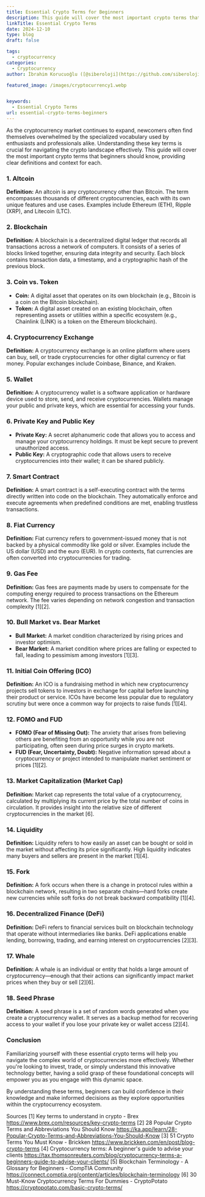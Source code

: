 ```yaml
---
title: Essential Crypto Terms for Beginners
description: This guide will cover the most important crypto terms that beginners should know, providing clear definitions and context for each.
linkTitle: Essential Crypto Terms
date: 2024-12-10
type: blog
draft: false

tags:
  - cryptocurrency
categories:
  - Cryptocurrency
author: İbrahim Korucuoğlu ([@siberoloji](https://github.com/siberoloji))

featured_image: /images/cryptocurrency1.webp


keywords:
  - Essential Crypto Terms
url: essential-crypto-terms-beginners
---
```

As the cryptocurrency market continues to expand, newcomers often find themselves overwhelmed by the specialized vocabulary used by enthusiasts and professionals alike. Understanding these key terms is crucial for navigating the crypto landscape effectively. This guide will cover the most important crypto terms that beginners should know, providing clear definitions and context for each.

### 1. Altcoin

**Definition:** An altcoin is any cryptocurrency other than Bitcoin. The term encompasses thousands of different cryptocurrencies, each with its own unique features and use cases. Examples include Ethereum (ETH), Ripple (XRP), and Litecoin (LTC).

### 2. Blockchain

**Definition:** A blockchain is a decentralized digital ledger that records all transactions across a network of computers. It consists of a series of blocks linked together, ensuring data integrity and security. Each block contains transaction data, a timestamp, and a cryptographic hash of the previous block.

### 3. Coin vs. Token

- **Coin:** A digital asset that operates on its own blockchain (e.g., Bitcoin is a coin on the Bitcoin blockchain).
- **Token:** A digital asset created on an existing blockchain, often representing assets or utilities within a specific ecosystem (e.g., Chainlink (LINK) is a token on the Ethereum blockchain).

### 4. Cryptocurrency Exchange

**Definition:** A cryptocurrency exchange is an online platform where users can buy, sell, or trade cryptocurrencies for other digital currency or fiat money. Popular exchanges include Coinbase, Binance, and Kraken.

### 5. Wallet

**Definition:** A cryptocurrency wallet is a software application or hardware device used to store, send, and receive cryptocurrencies. Wallets manage your public and private keys, which are essential for accessing your funds.

### 6. Private Key and Public Key

- **Private Key:** A secret alphanumeric code that allows you to access and manage your cryptocurrency holdings. It must be kept secure to prevent unauthorized access.
- **Public Key:** A cryptographic code that allows users to receive cryptocurrencies into their wallet; it can be shared publicly.

### 7. Smart Contract

**Definition:** A smart contract is a self-executing contract with the terms directly written into code on the blockchain. They automatically enforce and execute agreements when predefined conditions are met, enabling trustless transactions.

### 8. Fiat Currency

**Definition:** Fiat currency refers to government-issued money that is not backed by a physical commodity like gold or silver. Examples include the US dollar (USD) and the euro (EUR). In crypto contexts, fiat currencies are often converted into cryptocurrencies for trading.

### 9. Gas Fee

**Definition:** Gas fees are payments made by users to compensate for the computing energy required to process transactions on the Ethereum network. The fee varies depending on network congestion and transaction complexity [1][2].

### 10. Bull Market vs. Bear Market

- **Bull Market:** A market condition characterized by rising prices and investor optimism.
- **Bear Market:** A market condition where prices are falling or expected to fall, leading to pessimism among investors [1][3].

### 11. Initial Coin Offering (ICO)

**Definition:** An ICO is a fundraising method in which new cryptocurrency projects sell tokens to investors in exchange for capital before launching their product or service. ICOs have become less popular due to regulatory scrutiny but were once a common way for projects to raise funds [1][4].

### 12. FOMO and FUD

- **FOMO (Fear of Missing Out):** The anxiety that arises from believing others are benefiting from an opportunity while you are not participating, often seen during price surges in crypto markets.
- **FUD (Fear, Uncertainty, Doubt):** Negative information spread about a cryptocurrency or project intended to manipulate market sentiment or prices [1][2].

### 13. Market Capitalization (Market Cap)

**Definition:** Market cap represents the total value of a cryptocurrency, calculated by multiplying its current price by the total number of coins in circulation. It provides insight into the relative size of different cryptocurrencies in the market [6].

### 14. Liquidity

**Definition:** Liquidity refers to how easily an asset can be bought or sold in the market without affecting its price significantly. High liquidity indicates many buyers and sellers are present in the market [1][4].

### 15. Fork

**Definition:** A fork occurs when there is a change in protocol rules within a blockchain network, resulting in two separate chains—hard forks create new currencies while soft forks do not break backward compatibility [1][4].

### 16. Decentralized Finance (DeFi)

**Definition:** DeFi refers to financial services built on blockchain technology that operate without intermediaries like banks. DeFi applications enable lending, borrowing, trading, and earning interest on cryptocurrencies [2][3].

### 17. Whale

**Definition:** A whale is an individual or entity that holds a large amount of cryptocurrency—enough that their actions can significantly impact market prices when they buy or sell [2][6].

### 18. Seed Phrase

**Definition:** A seed phrase is a set of random words generated when you create a cryptocurrency wallet. It serves as a backup method for recovering access to your wallet if you lose your private key or wallet access [2][4].

### Conclusion

Familiarizing yourself with these essential crypto terms will help you navigate the complex world of cryptocurrencies more effectively. Whether you're looking to invest, trade, or simply understand this innovative technology better, having a solid grasp of these foundational concepts will empower you as you engage with this dynamic space.

By understanding these terms, beginners can build confidence in their knowledge and make informed decisions as they explore opportunities within the cryptocurrency ecosystem.

Sources
[1] Key terms to understand in crypto - Brex <https://www.brex.com/resources/key-crypto-terms>
[2] 28 Popular Crypto Terms and Abbreviations You Should Know <https://ka.app/learn/28-Popular-Crypto-Terms-and-Abbreviations-You-Should-Know>
[3] 51 Crypto Terms You Must Know - Brickken <https://www.brickken.com/en/post/blog-crypto-terms>
[4] Cryptocurrency terms: A beginner's guide to advise your clients <https://tax.thomsonreuters.com/blog/cryptocurrency-terms-a-beginners-guide-to-advise-your-clients/>
[5] Blockchain Terminology - A Glossary for Beginners - CompTIA Community <https://connect.comptia.org/content/articles/blockchain-terminology>
[6] 30 Must-Know Cryptocurrency Terms For Dummies - CryptoPotato <https://cryptopotato.com/basic-crypto-terms/>
